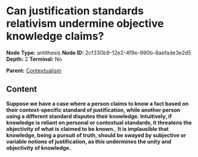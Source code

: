 # Can justification standards relativism undermine objective knowledge claims?

**Node Type:** antithesis
**Node ID:** 2cf330b9-12e2-4f9e-990b-8aefade3e2d5
**Depth:** 2
**Terminal:** No

**Parent:** [Contextualism](contextualism.md)

## Content

**Suppose we have a case where a person claims to know a fact based on their context-specific standard of justification, while another person using a different standard disputes their knowledge. Intuitively, if knowledge is reliant on personal or contextual standards, it threatens the objectivity of what is claimed to be known.**, **It is implausible that knowledge, being a pursuit of truth, should be swayed by subjective or variable notions of justification, as this undermines the unity and objectivity of knowledge.**
